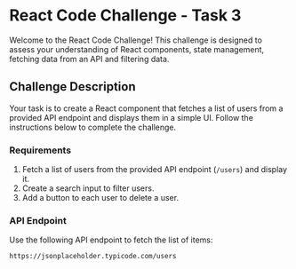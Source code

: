 # React Code Challenge - Task 3

Welcome to the React Code Challenge! This challenge is designed to assess your understanding of React components, state management, fetching data from an API and filtering data.

## Challenge Description

Your task is to create a React component that fetches a list of users from a provided API endpoint and displays them in a simple UI. Follow the instructions below to complete the challenge.

### Requirements

1. Fetch a list of users from the provided API endpoint (`/users`) and display it.
2. Create a search input to filter users.
3. Add a button to each user to delete a user.

### API Endpoint

Use the following API endpoint to fetch the list of items:

```plaintext
https://jsonplaceholder.typicode.com/users
```
